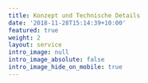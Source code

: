 ```yaml
---
title: Konzept und Technische Details
date: '2018-11-28T15:14:39+10:00'
featured: true
weight: 2
layout: service
intro_image: null
intro_image_absolute: false
intro_image_hide_on_mobile: true
---
```

#

##
